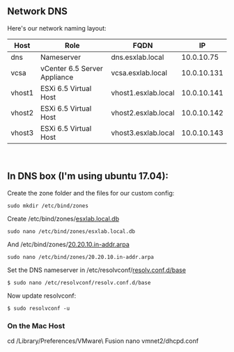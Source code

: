 <!--
net_config/net-dns_config.md
-->

## Network DNS 

Here's our network naming layout:

| Host  | Role  | FQDN | IP |
|---|---|---|---|
| dns  |  Nameserver | dns.esxlab.local | 10.0.10.75
|  vcsa |  vCenter 6.5 Server Appliance | vcsa.esxlab.local | 10.0.10.131
|  vhost1  |  ESXi 6.5 Virtual Host | vhost1.esxlab.local | 10.0.10.141
|  vhost2  |  ESXi 6.5 Virtual Host | vhost2.esxlab.local | 10.0.10.142
|  vhost3  |  ESXi 6.5 Virtual Host | vhost3.esxlab.local | 10.0.10.143


<br>

## In DNS box (I'm using ubuntu 17.04):

Create the zone folder and the files for our custom config:

```sudo mkdir /etc/bind/zones ```

Create /etc/bind/zones/[esxlab.local.db](./bind/zones/esxlab.local.db)

```sudo nano /etc/bind/zones/esxlab.local.db```

And /etc/bind/zones/[20.20.10.in-addr.arpa](./bind/zones/20.20.10.in-addr.arpa)

```sudo nano /etc/bind/zones/20.20.10.in-addr.arpa```


Set the DNS nameserver in /etc/resolvconf/[resolv.conf.d/base](resolv.conf.d/base)

```$ sudo nano /etc/resolvconf/resolv.conf.d/base```


Now update resolvconf:

```$ sudo resolvconf -u```




### On the Mac Host
cd /Library/Preferences/VMware\ Fusion
nano vmnet2/dhcpd.conf
